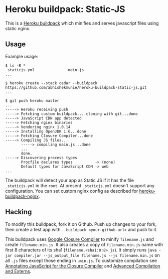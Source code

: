Heroku buildpack: Static-JS
============================

This is a [Heroku buildpack](http://devcenter.heroku.com/articles/buildpack) which minifies and serves javascript files using static nginx.

Usage
-----

Example usage:

    $ ls -R *
    _staticjs.yml    	        main.js
    ...

    $ heroku create --stack cedar --buildpack https://github.com/abhishekmunie/heroku-buildpack-static-js.git
    ...

    $ git push heroku master
    ...
    -----> Heroku receiving push
    -----> Fetching custom buildpack... cloning with git...done
    -----> JavaScript CDN app detected
    -----> Fetching nginx binaries
    -----> Vendoring nginx 1.0.14
    -----> Installing OpenJDK 1.6...done
    -----> Fetching Closure Compiler...done
    -----> Compiling JS files...
           -----> compiling main.js...done
           ...
           done.
    -----> Discovering process types
           Procfile declares types          -> (none)
           Default types for JavaScript CDN -> web
    ...

The buildpack will detect your app as Static JS if it has the file `_staticjs.yml` in the `root`. At present `_staticjs.yml` doesn't support any configuration.
You can set custom nginx config as described for [heroku-buildpack-nginx](https://github.com/abhishekmunie/heroku-buildpack-nginx).

Hacking
-------

To modify this buildpack, fork it on Github. Push up changes to your fork, then
create a test app with `--buildpack <your-github-url>` and push to it.

This buildpack uses [Google Closure Compiler](https://developers.google.com/closure/compiler/) to minify `filename.js` and create `filename.min.js`.
It also creates a copy of `filename.min.js` name with first 8 characters of its sha1 (`filename.<sha1:0:8>.js`).
It simply runs `java -jar compiler.jar --js_output_file filename.js --js filename.min.js` on all `.js` files except those ending in `.min.js`.
To customize compilation see [Annotating JavaScript for the Closure Compiler](https://developers.google.com/closure/compiler/docs/js-for-compiler) 
and [Advanced Compilation and Externs](https://developers.google.com/closure/compiler/docs/api-tutorial3).
